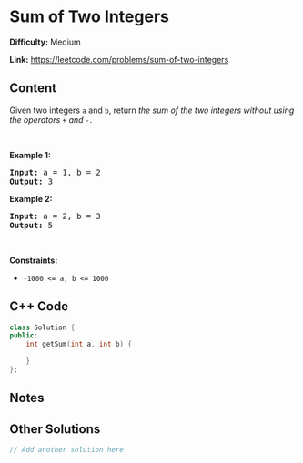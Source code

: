 # Sum of Two Integers

**Difficulty:** Medium

**Link:** https://leetcode.com/problems/sum-of-two-integers

## Content

<p>Given two integers <code>a</code> and <code>b</code>, return <em>the sum of the two integers without using the operators</em> <code>+</code> <em>and</em> <code>-</code>.</p>

<p>&nbsp;</p>
<p><strong class="example">Example 1:</strong></p>
<pre><strong>Input:</strong> a = 1, b = 2
<strong>Output:</strong> 3
</pre><p><strong class="example">Example 2:</strong></p>
<pre><strong>Input:</strong> a = 2, b = 3
<strong>Output:</strong> 5
</pre>
<p>&nbsp;</p>
<p><strong>Constraints:</strong></p>

<ul>
	<li><code>-1000 &lt;= a, b &lt;= 1000</code></li>
</ul>


## C++ Code

```cpp
class Solution {
public:
    int getSum(int a, int b) {
        
    }
};
```
## Notes

<!--
Add your notes here.

-->
## Other Solutions

```cpp
// Add another solution here
```
